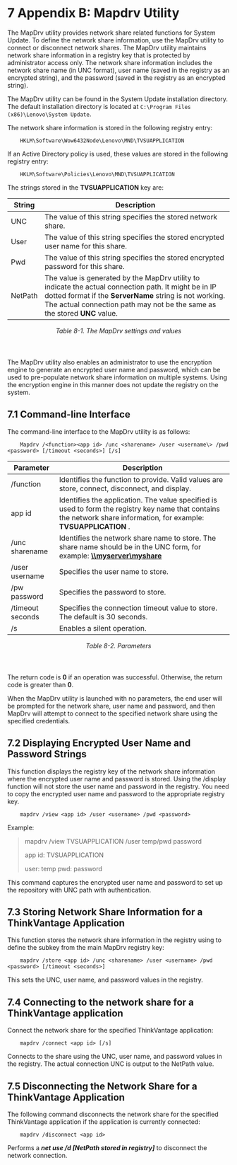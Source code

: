 # 7 Appendix B: Mapdrv Utility

The MapDrv utility provides network share related functions for System Update. To define the network share information, use the MapDrv utility to connect or disconnect network shares. The MapDrv utility maintains network share information in a registry key that is protected by administrator access only. The network share information includes the network share name (in UNC format), user name (saved in the registry as an encrypted string), and the password (saved in the registry as an encrypted string).

The MapDrv utility can be found in the System Update installation directory. The default installation directory is located at ```C:\Program Files (x86)\Lenovo\System Update```.

The network share information is stored in the following registry entry:
```
	HKLM\Software\Wow6432Node\Lenovo\MND\TVSUAPPLICATION
```
If an Active Directory policy is used, these values are stored in the following registry entry:
```
	HKLM\Software\Policies\Lenovo\MND\TVSUAPPLICATION
```
The strings stored in the **TVSUAPPLICATION** key are:

| **String** | **Description** |
| --- | --- |
| UNC | The value of this string specifies the stored network share. |
| User | The value of this string specifies the stored encrypted user name for this share. |
| Pwd | The value of this string specifies the stored encrypted password for this share. |
| NetPath | The value is generated by the MapDrv utility to indicate the actual connection path. It might be in IP dotted format if the **ServerName** string is not working. The actual connection path may not be the same as the stored **UNC** value. |

<div style="text-align:center;padding-bottom:40px;font-style: italic;">Table 8-1. The MapDrv settings and values</div>

The MapDrv utility also enables an administrator to use the encryption engine to generate an encrypted user name and password, which can be used to pre-populate network share information on multiple systems. Using the encryption engine in this manner does not update the registry on the system.

## 7.1 Command-line Interface

The command-line interface to the MapDrv utility is as follows:

```
	Mapdrv /<function><app id> /unc <sharename> /user <username\> /pwd <password> [/timeout <seconds>] [/s]
```

| **Parameter** | **Description** |
| --- | --- |
| /function | Identifies the function to provide. Valid values are store, connect, disconnect, and display. |
| app id | Identifies the application. The value specified is used to form the registry key name that contains the network share information, for example:  **TVSUAPPLICATION** . |
| /unc sharename | Identifies the network share name to store. The share name should be in the UNC form, for example: [**\\\myserver\myshare**](smb://myserver/myshare) |
| /user username | Specifies the user name to store. |
| /pw password | Specifies the password to store. |
| /timeout seconds | Specifies the connection timeout value to store. The default is 30 seconds. |
| /s | Enables a silent operation. |

<div style="text-align:center;padding-bottom:40px;font-style: italic;">Table 8-2. Parameters</div>

The return code is **0** if an operation was successful. Otherwise, the return code is greater than **0**.

When the MapDrv utility is launched with no parameters, the end user will be prompted for the network share, user name and password, and then MapDrv will attempt to connect to the specified network share using the specified credentials.


## 7.2 Displaying Encrypted User Name and Password Strings

This function displays the registry key of the network share information where the encrypted user name and password is stored. Using the /display function will not store the user name and password in the registry. You need to copy the encrypted user name and password to the appropriate registry key.
```
	mapdrv /view <app id> /user <username> /pwd <password>
```
Example:
>mapdrv /view TVSUAPPLICATION /user temp/pwd password
>
>app id: TVSUAPPLICATION
>
>user: temp
>pwd: password

This command captures the encrypted user name and password to set up the repository with UNC path with authentication.


## 7.3 Storing Network Share Information for a ThinkVantage Application

This function stores the network share information in the registry using to define the subkey from the main MapDrv registry key:
```
	mapdrv /store <app id> /unc <sharename> /user <username> /pwd <password> [/timeout <seconds>]
```
This sets the UNC, user name, and password values in the registry.


## 7.4 Connecting to the network share for a ThinkVantage application

Connect the network share for the specified ThinkVantage application:
```
	mapdrv /connect <app id> [/s]
```
Connects to the share using the UNC, user name, and password values in the registry. The actual connection UNC is output to the NetPath value.


## 7.5 Disconnecting the Network Share for a ThinkVantage Application

The following command disconnects the network share for the specified ThinkVantage application if the application is currently connected:
```
	mapdrv /disconnect <app id>
```
Performs a _**net use /d [NetPath stored in registry]**_ to disconnect the network connection.


